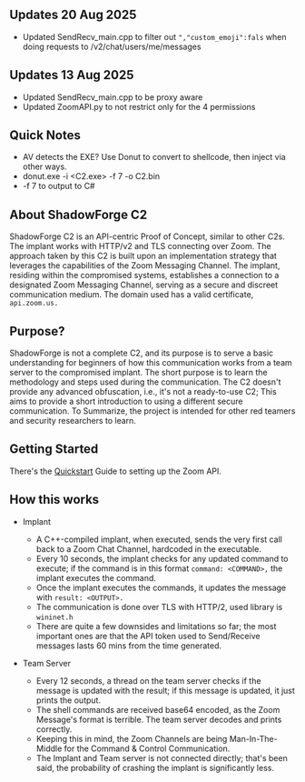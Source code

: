 ## Updates 20 Aug 2025
- Updated SendRecv_main.cpp to filter out `","custom_emoji":fals` when doing requests to /v2/chat/users/me/messages

## Updates 13 Aug 2025
- Updated SendRecv_main.cpp to be proxy aware
- Updated ZoomAPI.py to not restrict only for the 4 permissions

## Quick Notes
- AV detects the EXE? Use Donut to convert to shellcode, then inject via other ways.
- donut.exe -i <C2.exe> -f 7 -o C2.bin
- -f 7 to output to C#

## About ShadowForge C2
ShadowForge C2 is an API-centric Proof of Concept, similar to other C2s. The implant works with HTTP/v2 and TLS connecting over Zoom. The approach taken by this C2 is built upon an implementation strategy that leverages the capabilities of the Zoom Messaging Channel. The implant, residing within the compromised systems, establishes a connection to a designated Zoom Messaging Channel, serving as a secure and discreet communication medium. The domain used has a valid certificate, `api.zoom.us.` 

## Purpose?
ShadowForge is not a complete C2, and its purpose is to serve a basic understanding for beginners of how this communication works from a team server to the compromised implant. The short purpose is to learn the methodology and steps used during the communication. The C2 doesn't provide any advanced obfuscation, i.e., it's not a ready-to-use C2; This aims to provide a short introduction to using a different secure communication. To Summarize, the project is intended for other red teamers and security researchers to learn.

## Getting Started
There's the [Quickstart](https://github.com/0xEr3bus/ShadowForgeC2/wiki/) Guide to setting up the Zoom API.

## How this works
* Implant
    * A C++-compiled implant, when executed, sends the very first call back to a Zoom Chat Channel, hardcoded in the executable.
    * Every 10 seconds, the implant checks for any updated command to execute; if the command is in this format `command: <COMMAND>,` the implant executes the command.
    * Once the implant executes the commands, it updates the message with `result: <OUTPUT>.`
    * The communication is done over TLS with HTTP/2, used library is `wininet.h`
    * There are quite a few downsides and limitations so far; the most important ones are that the API token used to Send/Receive messages lasts 60 mins from the time generated.  

* Team Server
    * Every 12 seconds, a thread on the team server checks if the message is updated with the result; if this message is updated, it just prints the output.
    * The shell commands are received base64 encoded, as the Zoom Message's format is terrible. The team server decodes and prints correctly.
    * Keeping this in mind, the Zoom Channels are being Man-In-The-Middle for the Command & Control Communication.
    * The Implant and Team server is not connected directly; that's been said, the probability of crashing the implant is significantly less.
